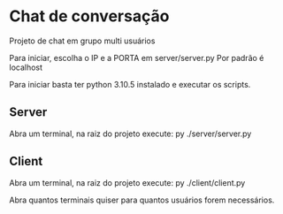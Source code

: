 # Chat de conversação
Projeto de chat em grupo multi usuários

Para iniciar, escolha o IP e a PORTA em server/server.py
Por padrão é localhost

Para iniciar basta ter python 3.10.5 instalado e executar os scripts.

## Server

Abra um terminal, na raiz do projeto execute: py ./server/server.py

## Client

Abra um terminal, na raiz do projeto execute: py ./client/client.py

Abra quantos terminais quiser para quantos usuários forem necessários.

